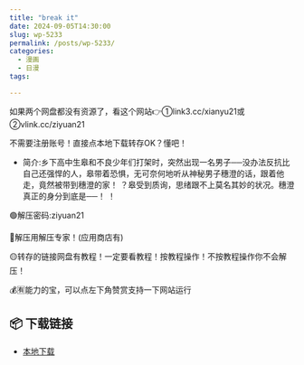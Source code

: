 ```yaml
---
title: "break it"
date: 2024-09-05T14:30:00
slug: wp-5233
permalink: /posts/wp-5233/
categories:
  - 漫画
  - 日漫
tags:

---
```


如果两个网盘都没有资源了，看这个网站👉①link3.cc/xianyu21或②vlink.cc/ziyuan21

不需要注册账号！直接点本地下载转存OK？懂吧！

*   简介:乡下高中生皋和不良少年们打架时，突然出现一名男子──没办法反抗比自己还强悍的人，皋带着恐惧，无可奈何地听从神秘男子穗澄的话，跟着他走，竟然被带到穗澄的家！ ？皋受到质询，思绪跟不上莫名其妙的状况。穗澄真正的身分到底是──！ ！

🟢解压密码:ziyuan21

🔵解压用解压专家！(应用商店有)

🟡转存的链接网盘有教程！一定要看教程！按教程操作！不按教程操作你不会解压！

💰🈶能力的宝，可以点左下角赞赏支持一下网站运行

## 📦 下载链接
- [本地下载](https://blziyuan21.com/pay-download/5233?key=ddf02ef3f4&down_id=0)

